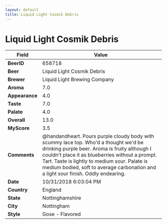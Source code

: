 ```yaml
---
layout: default
title: Liquid Light Cosmik Debris
---
```


# Liquid Light Cosmik Debris

| Field         | Value     |
|---------------|-----------|
| **BeerID** | 658718 |
| **Beer** | Liquid Light Cosmik Debris |
| **Brewer** | Liquid Light Brewing Company |
| **Aroma** | 7.0 |
| **Appearance** | 4.0 |
| **Taste** | 7.0 |
| **Palate** | 4.0 |
| **Overall** | 13.0 |
| **MyScore** | 3.5 |
| **Comments** | @handandheart. Pours purple cloudy body with scummy lace top. Who&#39;d a thought we&#39;d be drinking purple beer. Aroma is fruity although I couldn&#39;t place it as blueberries without a prompt. Tart. Taste is lightly to medium sour. Palate is medium bodied, soft to average carbonation and a light sour finish. Oddly endearing. |
| **Date** | 10/31/2018 6:03:04 PM |
| **Country** | England |
| **State** | Nottinghamshire |
| **City** | Nottingham |
| **Style** | Gose - Flavored |
